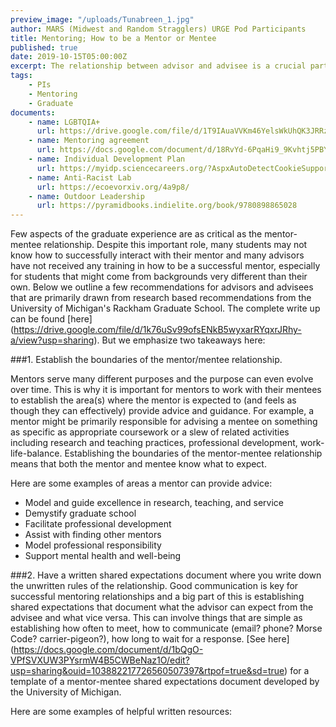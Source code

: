 ```yaml
---
preview_image: "/uploads/Tunabreen_1.jpg"
author: MARS (Midwest and Random Stragglers) URGE Pod Participants
title: Mentoring; How to be a Mentor or Mentee
published: true
date: 2019-10-15T05:00:00Z
excerpt: The relationship between advisor and advisee is a crucial part to the graduate experience. Here are some best practices to help you navigate a healthy and successful mentoring relationship.
tags: 
    - PIs
    - Mentoring
    - Graduate
documents:
    - name: LGBTQIA+
      url: https://drive.google.com/file/d/1T9IAuaVVKm46YelsWkUhQK3JRRz_Xzon/view?usp=sharing
    - name: Mentoring agreement
      url: https://docs.google.com/document/d/18RvYd-6PqaHi9_9Kvhtj5PBYhziIud4U/edit?usp=sharing&ouid=103882217726560507397&rtpof=true&sd=true
    - name: Individual Development Plan
      url: https://myidp.sciencecareers.org/?AspxAutoDetectCookieSupport=1
    - name: Anti-Racist Lab
      url: https://ecoevorxiv.org/4a9p8/
    - name: Outdoor Leadership
      url: https://pyramidbooks.indielite.org/book/9780898865028
---
```


Few aspects of the graduate experience are as critical as the mentor-mentee relationship. Despite this important role, many students may not know how to successfully interact with their mentor and many advisors have not received any training in how to be a successful mentor, especially for students that might come from backgrounds very different than their own. Below we outline a few recommendations for advisors and advisees that are primarily drawn from research based recommendations from the University of Michigan's Rackham Graduate School. The complete write up can be found [here] (https://drive.google.com/file/d/1k76uSv99ofsENkB5wyxarRYqxrJRhy-a/view?usp=sharing).  But we emphasize two takeaways here:

###1.  Establish the boundaries of the mentor/mentee relationship.

Mentors serve many different purposes and the purpose can even evolve over time. This is why it is important for mentors to work with their mentees to establish the area(s) where the mentor is expected to (and feels as though they can effectively) provide advice and guidance. For example, a mentor might be primarily responsible for advising a mentee on something as specific as appropriate coursework or a slew of related activities including research and teaching practices, professional development, work-life-balance. Establishing the boundaries of the mentor-mentee relationship means that both the mentor and mentee know what to expect.

Here are some examples of areas a mentor can provide advice:
* Model and guide excellence in research, teaching, and service
* Demystify graduate school
* Facilitate professional development
* Assist with finding other mentors
* Model professional responsibility
* Support mental health and well-being

###2. Have a written shared expectations document where you write down the unwritten rules of the relationship. Good communication is key for successful mentoring relationships and a big part of this is establishing shared expectations that document what the advisor can expect from the advisee and what vice versa.  This can involve things that are simple as establishing how often to meet, how to communicate (email? phone? Morse Code? carrier-pigeon?), how long to wait for a response. [See here] (https://docs.google.com/document/d/1bQgO-VPfSVXUW3PYsrmW4B5CWBeNaz1O/edit?usp=sharing&ouid=103882217726560507397&rtpof=true&sd=true) for a template of a mentor-mentee shared expectations document developed by the University of Michigan.

Here are some examples of helpful written resources:
